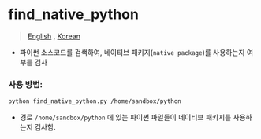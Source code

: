 # find_native_python

> [English](README.md) , [Korean](README.ko.md)

- 파이썬 소스코드를 검색하여, 네이티브 패키지(`native package`)를 사용하는지 여부를 검사

### 사용 방법:

```bash
python find_native_python.py /home/sandbox/python
```

- 경로 `/home/sandbox/python` 에 있는 파이썬 파일들이 네이티브 패키지를 사용하는지 검사함.
